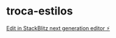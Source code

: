 # troca-estilos

[Edit in StackBlitz next generation editor ⚡️](https://stackblitz.com/~/github.com/DuilioAzevedo/troca-estilos)